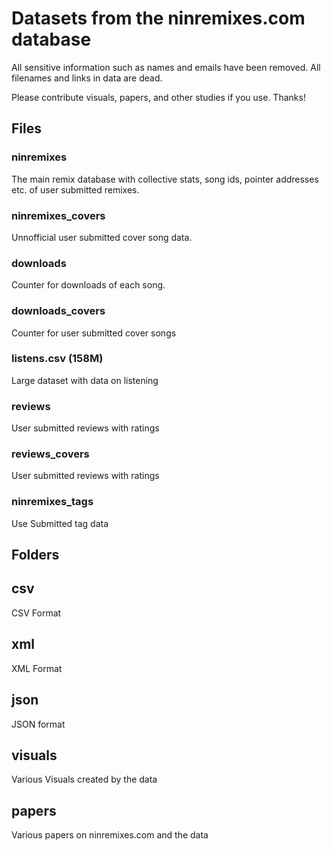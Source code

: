 # Datasets from the ninremixes.com database

All sensitive information such as names and emails have been removed. All filenames and links in data are dead.

Please contribute visuals, papers, and other studies if you use. Thanks!

## Files
### ninremixes
The main remix database with collective stats, song ids, pointer addresses etc. of user submitted remixes.

### ninremixes_covers
Unnofficial user submitted cover song data.

### downloads
Counter for downloads of each song.

### downloads_covers
Counter for user submitted cover songs

### listens.csv (158M)
Large dataset with data on listening

### reviews
User submitted reviews with ratings

### reviews_covers
User submitted reviews with ratings

### ninremixes_tags
Use Submitted tag data

## Folders

## csv
CSV Format

## xml
XML Format

## json
JSON format

## visuals
Various Visuals created by the data

## papers
Various papers on ninremixes.com and the data
